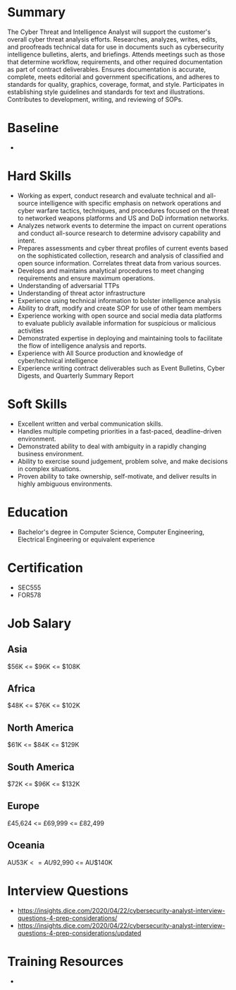 # Summary
The Cyber Threat and Intelligence Analyst will support the customer's overall cyber threat analysis efforts. Researches, analyzes, writes, edits, and proofreads technical data for use in documents such as cybersecurity intelligence bulletins, alerts, and briefings. Attends meetings such as those that determine workflow, requirements, and other required documentation as part of contract deliverables. Ensures documentation is accurate, complete, meets editorial and government specifications, and adheres to standards for quality, graphics, coverage, format, and style. Participates in establishing style guidelines and standards for text and illustrations. Contributes to development, writing, and reviewing of SOPs.

# Baseline

* 


# Hard Skills
* Working as expert, conduct research and evaluate technical and all-source intelligence with specific emphasis on network operations and cyber warfare tactics, techniques, and procedures focused on the threat to networked weapons platforms and US and DoD information networks.
* Analyzes network events to determine the impact on current operations and conduct all-source research to determine advisory capability and intent.
* Prepares assessments and cyber threat profiles of current events based on the sophisticated collection, research and analysis of classified and open source information. Correlates threat data from various sources.
* Develops and maintains analytical procedures to meet changing requirements and ensure maximum operations.
* Understanding of adversarial TTPs
* Understanding of threat actor infrastructure
* Experience using technical information to bolster intelligence analysis
* Ability to draft, modify and create SOP for use of other team members
* Experience working with open source and social media data platforms to evaluate publicly available information for suspicious or malicious activities
* Demonstrated expertise in deploying and maintaining tools to facilitate the flow of intelligence analysis and reports.
* Experience with All Source production and knowledge of cyber/technical intelligence
* Experience writing contract deliverables such as Event Bulletins, Cyber Digests, and Quarterly Summary Report


# Soft Skills
* Excellent written and verbal communication skills.
* Handles multiple competing priorities in a fast-paced, deadline-driven environment.
* Demonstrated ability to deal with ambiguity in a rapidly changing business environment.
* Ability to exercise sound judgement, problem solve, and make decisions in complex situations.
* Proven ability to take ownership, self-motivate, and deliver results in highly ambiguous environments.


# Education
  * Bachelor's degree in Computer Science, Computer Engineering, Electrical Engineering or equivalent experience


# Certification
  * SEC555
  * FOR578


# Job Salary


## Asia
$56K <= $96K <= $108K


## Africa
$48K <= $76K <= $102K


## North America
$61K <= $84K <= $129K


## South America
$72K <= $96K <= $132K


## Europe
£45,624 <= £69,999 <= £82,499
 

## Oceania
AU$53K <= AU$92,990 <= AU$140K


# Interview Questions
 * https://insights.dice.com/2020/04/22/cybersecurity-analyst-interview-questions-4-prep-considerations/
* https://insights.dice.com/2020/04/22/cybersecurity-analyst-interview-questions-4-prep-considerations/updated

# Training Resources
  * 



